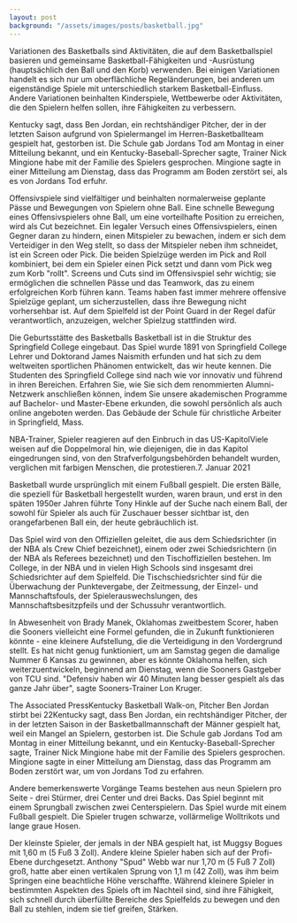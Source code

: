 ```yaml
---
layout: post
background: "/assets/images/posts/basketball.jpg"
---
```


Variationen des Basketballs sind Aktivitäten, die auf dem Basketballspiel basieren und gemeinsame Basketball-Fähigkeiten und -Ausrüstung (hauptsächlich den Ball und den Korb) verwenden. Bei einigen Variationen handelt es sich nur um oberflächliche Regeländerungen, bei anderen um eigenständige Spiele mit unterschiedlich starkem Basketball-Einfluss. Andere Variationen beinhalten Kinderspiele, Wettbewerbe oder Aktivitäten, die den Spielern helfen sollen, ihre Fähigkeiten zu verbessern.

Kentucky sagt, dass Ben Jordan, ein rechtshändiger Pitcher, der in der letzten Saison aufgrund von Spielermangel im Herren-Basketballteam gespielt hat, gestorben ist. Die Schule gab Jordans Tod am Montag in einer Mitteilung bekannt, und ein Kentucky-Baseball-Sprecher sagte, Trainer Nick Mingione habe mit der Familie des Spielers gesprochen. Mingione sagte in einer Mitteilung am Dienstag, dass das Programm am Boden zerstört sei, als es von Jordans Tod erfuhr.

Offensivspiele sind vielfältiger und beinhalten normalerweise geplante Pässe und Bewegungen von Spielern ohne Ball. Eine schnelle Bewegung eines Offensivspielers ohne Ball, um eine vorteilhafte Position zu erreichen, wird als Cut bezeichnet. Ein legaler Versuch eines Offensivspielers, einen Gegner daran zu hindern, einen Mitspieler zu bewachen, indem er sich dem Verteidiger in den Weg stellt, so dass der Mitspieler neben ihm schneidet, ist ein Screen oder Pick. Die beiden Spielzüge werden im Pick and Roll kombiniert, bei dem ein Spieler einen Pick setzt und dann vom Pick weg zum Korb "rollt". Screens und Cuts sind im Offensivspiel sehr wichtig; sie ermöglichen die schnellen Pässe und das Teamwork, das zu einem erfolgreichen Korb führen kann. Teams haben fast immer mehrere offensive Spielzüge geplant, um sicherzustellen, dass ihre Bewegung nicht vorhersehbar ist. Auf dem Spielfeld ist der Point Guard in der Regel dafür verantwortlich, anzuzeigen, welcher Spielzug stattfinden wird.

Die Geburtsstätte des Basketballs Basketball ist in die Struktur des Springfield College eingebaut. Das Spiel wurde 1891 von Springfield College Lehrer und Doktorand James Naismith erfunden und hat sich zu dem weltweiten sportlichen Phänomen entwickelt, das wir heute kennen. Die Studenten des Springfield College sind nach wie vor innovativ und führend in ihren Bereichen. Erfahren Sie, wie Sie sich dem renommierten Alumni-Netzwerk anschließen können, indem Sie unsere akademischen Programme auf Bachelor- und Master-Ebene erkunden, die sowohl persönlich als auch online angeboten werden. Das Gebäude der Schule für christliche Arbeiter in Springfield, Mass.

NBA-Trainer, Spieler reagieren auf den Einbruch in das US-KapitolViele weisen auf die Doppelmoral hin, wie diejenigen, die in das Kapitol eingedrungen sind, von den Strafverfolgungsbehörden behandelt wurden, verglichen mit farbigen Menschen, die protestieren.7. Januar 2021

Basketball wurde ursprünglich mit einem Fußball gespielt. Die ersten Bälle, die speziell für Basketball hergestellt wurden, waren braun, und erst in den späten 1950er Jahren führte Tony Hinkle auf der Suche nach einem Ball, der sowohl für Spieler als auch für Zuschauer besser sichtbar ist, den orangefarbenen Ball ein, der heute gebräuchlich ist.

Das Spiel wird von den Offiziellen geleitet, die aus dem Schiedsrichter (in der NBA als Crew Chief bezeichnet), einem oder zwei Schiedsrichtern (in der NBA als Referees bezeichnet) und den Tischoffiziellen bestehen. Im College, in der NBA und in vielen High Schools sind insgesamt drei Schiedsrichter auf dem Spielfeld. Die Tischschiedsrichter sind für die Überwachung der Punktevergabe, der Zeitmessung, der Einzel- und Mannschaftsfouls, der Spielerauswechslungen, des Mannschaftsbesitzpfeils und der Schussuhr verantwortlich.

In Abwesenheit von Brady Manek, Oklahomas zweitbestem Scorer, haben die Sooners vielleicht eine Formel gefunden, die in Zukunft funktionieren könnte - eine kleinere Aufstellung, die die Verteidigung in den Vordergrund stellt. Es hat nicht genug funktioniert, um am Samstag gegen die damalige Nummer 6 Kansas zu gewinnen, aber es könnte Oklahoma helfen, sich weiterzuentwickeln, beginnend am Dienstag, wenn die Sooners Gastgeber von TCU sind. "Defensiv haben wir 40 Minuten lang besser gespielt als das ganze Jahr über", sagte Sooners-Trainer Lon Kruger.

The Associated PressKentucky Basketball Walk-on, Pitcher Ben Jordan stirbt bei 22Kentucky sagt, dass Ben Jordan, ein rechtshändiger Pitcher, der in der letzten Saison in der Basketballmannschaft der Männer gespielt hat, weil ein Mangel an Spielern, gestorben ist. Die Schule gab Jordans Tod am Montag in einer Mitteilung bekannt, und ein Kentucky-Baseball-Sprecher sagte, Trainer Nick Mingione habe mit der Familie des Spielers gesprochen. Mingione sagte in einer Mitteilung am Dienstag, dass das Programm am Boden zerstört war, um von Jordans Tod zu erfahren.

Andere bemerkenswerte Vorgänge Teams bestehen aus neun Spielern pro Seite - drei Stürmer, drei Center und drei Backs. Das Spiel beginnt mit einem Sprungball zwischen zwei Centerspielern. Das Spiel wurde mit einem Fußball gespielt. Die Spieler trugen schwarze, vollärmelige Wolltrikots und lange graue Hosen.

Der kleinste Spieler, der jemals in der NBA gespielt hat, ist Muggsy Bogues mit 1,60 m (5 Fuß 3 Zoll). Andere kleine Spieler haben sich auf der Profi-Ebene durchgesetzt. Anthony "Spud" Webb war nur 1,70 m (5 Fuß 7 Zoll) groß, hatte aber einen vertikalen Sprung von 1,1 m (42 Zoll), was ihm beim Springen eine beachtliche Höhe verschaffte. Während kleinere Spieler in bestimmten Aspekten des Spiels oft im Nachteil sind, sind ihre Fähigkeit, sich schnell durch überfüllte Bereiche des Spielfelds zu bewegen und den Ball zu stehlen, indem sie tief greifen, Stärken.
